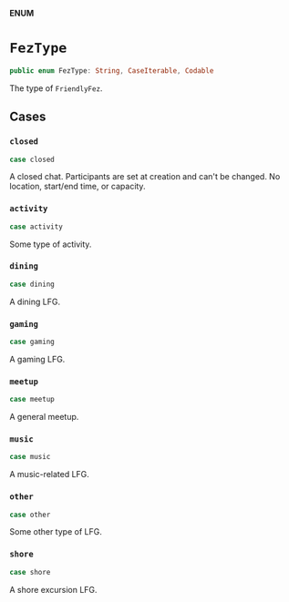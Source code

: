 **ENUM**

# `FezType`

```swift
public enum FezType: String, CaseIterable, Codable
```

The type of `FriendlyFez`.

## Cases
### `closed`

```swift
case closed
```

A closed chat. Participants are set at creation and can't be changed. No location, start/end time, or capacity.

### `activity`

```swift
case activity
```

Some type of activity.

### `dining`

```swift
case dining
```

A dining LFG.

### `gaming`

```swift
case gaming
```

A gaming LFG.

### `meetup`

```swift
case meetup
```

A general meetup.

### `music`

```swift
case music
```

A music-related LFG.

### `other`

```swift
case other
```

Some other type of LFG.

### `shore`

```swift
case shore
```

A shore excursion LFG.
